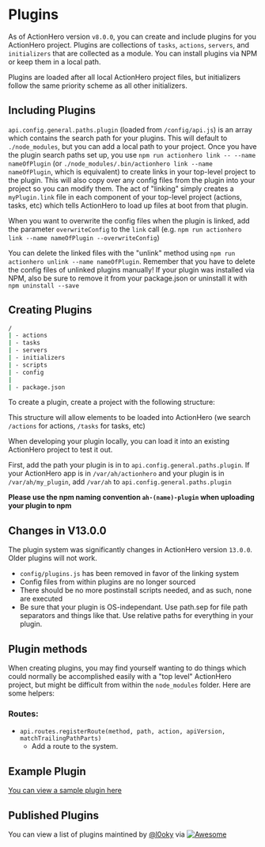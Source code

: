 # Plugins

As of ActionHero version `v8.0.0`, you can create and include plugins for you ActionHero project.  Plugins are collections of `tasks`, `actions`, `servers`, and `initializers` that are collected as a module.  You can install plugins via NPM or keep them in a local path.

Plugins are loaded after all local ActionHero project files, but initializers follow the same priority scheme as all other initializers.

## Including Plugins

`api.config.general.paths.plugin` (loaded from `/config/api.js`) is an array which contains the search path for your plugins.  This will default to `./node_modules`, but you can add a local path to your project.  Once you have the plugin search paths set up, you use `npm run actionhero link -- --name nameOfPlugin` (or `./node_modules/.bin/actionhero link --name nameOfPlugin`, which is equivalent) to create links in your top-level project to the plugin.  This will also copy over any config files from the plugin into your project so you can modify them.  The act of "linking" simply creates a `myPlugin.link` file in each component of your top-level project (actions, tasks, etc) which tells ActionHero to load up files at boot from that plugin.  

When you want to overwrite the config files when the plugin is linked, add the parameter `overwriteConfig` to the `link` call (e.g. `npm run actionhero link --name nameOfPlugin --overwriteConfig`)

You can delete the linked files with the "unlink" method using  `npm run actionhero unlink --name nameOfPlugin`.
Remember that you have to delete the config files of unlinked plugins manually!
If your plugin was installed via NPM, also be sure to remove it from your package.json or uninstall it with `npm uninstall --save`

## Creating Plugins

```bash
/
| - actions
| - tasks
| - servers
| - initializers
| - scripts
| - config
|
| - package.json
```

To create a plugin, create a project with the following structure:

This structure will allow elements to be loaded into ActionHero (we search `/actions` for actions, `/tasks` for tasks, etc)

When developing your plugin locally, you can load it into an existing ActionHero project to test it out.

First, add the path your plugin is in to `api.config.general.paths.plugin`.  If your ActionHero app is in `/var/ah/actionhero` and your plugin is in `/var/ah/my_plugin`, add `/var/ah` to `api.config.general.paths.plugin`

**Please use the npm naming convention `ah-(name)-plugin` when uploading your plugin to npm**

## Changes in V13.0.0  

The plugin system was significantly changes in ActionHero version `13.0.0`.  Older plugins will not work.  
- `config/plugins.js` has been removed in favor of the linking system
- Config files from within plugins are no longer sourced
- There should be no more postinstall scripts needed, and as such, none are executed
- Be sure that your plugin is OS-independant. Use path.sep for file path separators and things like that. Use relative paths for everything in your plugin.

## Plugin methods

When creating plugins, you may find yourself wanting to do things which could normally be accomplished easily with a "top level" ActionHero project, but might be difficult from within the `node_modules` folder.  Here are some helpers:

### Routes:

- `api.routes.registerRoute(method, path, action, apiVersion, matchTrailingPathParts)`
  - Add a route to the system.  

## Example Plugin

[You can view a sample plugin here](https://github.com/evantahler/ah-sample-plugin)

## Published Plugins

You can view a list of plugins maintined by [@l0oky](https://github.com/l0oky) via [![Awesome](https://cdn.rawgit.com/sindresorhus/awesome/d7305f38d29fed78fa85652e3a63e154dd8e8829/media/badge.svg)](https://github.com/l0oky/awesome-actionhero)

